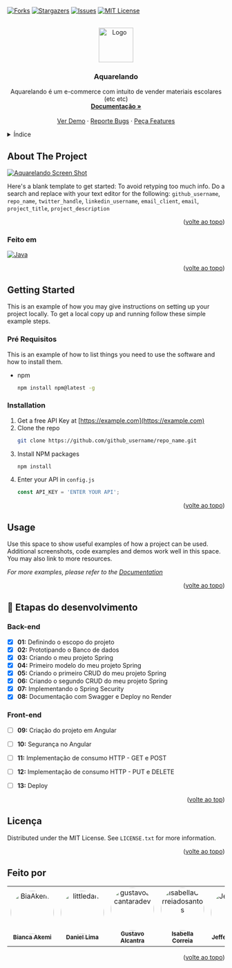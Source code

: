 <a name="readme-Aquarelando"></a>


<!-- PROJECT SHIELDS -->
<!--
*** I'm using markdown "reference style" links for readability.
*** Reference links are enclosed in brackets [ ] instead of parentheses ( ).
*** See the bottom of this document for the declaration of the reference variables
*** for contributors-url, forks-url, etc. This is an optional, concise syntax you may use.
*** https://www.markdownguide.org/basic-syntax/#reference-style-links
-->
[![Forks][forks-shield]][forks-url]
[![Stargazers][stars-shield]][stars-url]
[![Issues][issues-shield]][issues-url]
[![MIT License][license-shield]][license-url]


<!-- PROJECT LOGO -->
<br />
<div align="center">
  <a href="https://github.com/github_username/repo_name">
    <img src="images/logo.png" alt="Logo" width="80" height="80">
  </a>

<h3 align="center">Aquarelando</h3>

  <p align="center">
    Aquarelando é um e-commerce com intuito de vender materiais escolares (etc etc)
    <br />
    <a href="https://github.com/Aquarelando/Documentacao"><strong>Documentação »</strong></a>
    <br />
    <br />
    <a href="https://github.com/Aquarelando/Backend">Ver Demo</a>
    ·
    <a href="https://github.com/Aquarelando/Backend/issues">Reporte Bugs</a>
    ·
    <a href="https://github.com/Aquarelando/Backend/issues">Peça Features</a>
  </p>
</div>



<!-- TABLE OF CONTENTS -->
<details>
  <summary>Índice</summary>
  <ol>
    <li>
      <a href="#about-the-project">Sobre o projeto</a>
      <ul>
        <li><a href="#feito-em">Feito em</a></li>
      </ul>
    </li>
    <li>
      <a href="#getting-started">Começando</a>
      <ul>
        <li><a href="#pré-requisitos">Pré Requisitos</a></li>
        <li><a href="#installation">Instalação</a></li>
      </ul>
    </li>
    <li><a href="#usage">Uso</a></li>
    <li><a href="#back-end">Etapas do desenvolvimento: Backend</a></li>
    <li><a href="#front-end">Etapas do desenvolvimento: Frontend</a></li>
    <li><a href="#licença">Licença</a></li>
    <li><a href="#feito-por">Feito por</a></li>
  </ol>
</details>



<!-- ABOUT THE PROJECT -->
## About The Project

[![Aquarelando Screen Shot][product-screenshot]](https://example.com)

Here's a blank template to get started: To avoid retyping too much info. Do a search and replace with your text editor for the following: `github_username`, `repo_name`, `twitter_handle`, `linkedin_username`, `email_client`, `email`, `project_title`, `project_description`

<p align="right">(<a href="#readme-top">volte ao topo</a>)</p>



### Feito em

[![Java][Java]][Java-url]

<p align="right">(<a href="#readme-top">volte ao topo</a>)</p>

<!-- GETTING STARTED -->
## Getting Started

This is an example of how you may give instructions on setting up your project locally.
To get a local copy up and running follow these simple example steps.

### Pré Requisitos

This is an example of how to list things you need to use the software and how to install them.
* npm
  ```sh
  npm install npm@latest -g
  ```

### Installation

1. Get a free API Key at [https://example.com](https://example.com)
2. Clone the repo
   ```sh
   git clone https://github.com/github_username/repo_name.git
   ```
3. Install NPM packages
   ```sh
   npm install
   ```
4. Enter your API in `config.js`
   ```js
   const API_KEY = 'ENTER YOUR API';
   ```

<p align="right">(<a href="#readme-top">volte ao topo</a>)</p>



<!-- USAGE EXAMPLES -->
## Usage

Use this space to show useful examples of how a project can be used. Additional screenshots, code examples and demos work well in this space. You may also link to more resources.

_For more examples, please refer to the [Documentation](https://example.com)_

<p align="right">(<a href="#readme-top">volte ao topo</a>)</p>


<!-- ROADMAP -->
## 🔧 Etapas do desenvolvimento 
### Back-end
   
- [x] <b>01:</b> Definindo o escopo do projeto
- [x] <b>02:</b> Prototipando o Banco de dados
- [x] <b>03:</b> Criando o meu projeto Spring
- [x] <b>04:</b> Primeiro modelo do meu projeto Spring
- [x] <b>05:</b> Criando o primeiro CRUD do meu projeto Spring
- [x] <b>06:</b> Criando o segundo CRUD do meu projeto Spring
- [x] <b>07:</b> Implementando o Spring Security
- [x] <b>08:</b> Documentação com Swagger e Deploy no Render

### Front-end
   
- [ ] <b>09:</b> Criação do projeto em Angular
- [ ] <b>10:</b> Segurança no Angular
- [ ] <b>11:</b> Implementação de consumo HTTP - GET e POST
- [ ] <b>12:</b> Implementação de consumo HTTP - PUT e DELETE
- [ ] <b>13:</b> Deploy 


<p align="right">(<a href="#readme-top">volte ao top</a>)</p>


<!-- LICENSE -->
## Licença

Distributed under the MIT License. See `LICENSE.txt` for more information.

<p align="right">(<a href="#readme-top">volte ao topo</a>)</p>


<!-- Autores -->
## Feito por

<table>
<tr>
<td align="center"><a href="https://github.com/BiaAkemi"><img style="border-radius: 50%;" src="https://github.com/BiaAkemi.png" width="100px;" alt="BiaAkemi"/><br /><sub><b>Bianca Akemi</b></sub></a><br/></td>
<td align="center"><a href="https://github.com/littlledan"><img style="border-radius: 50%;" src="https://github.com/littlledan.png" width="100px;" alt="littledan"/><br /><sub><b>Daniel Lima</b></sub></a><br/></td> 
<td align="center"><a href="https://github.com/gustavoalcantaradev"><img style="border-radius: 50%;" src="https://github.com/gustavoalcantaradev.png" width="100px;" alt="gustavoalcantaradev"/><br /><sub><b>Gustavo Alcantra</b></sub></a><br/></td> 
<td align="center"><a href="https://github.com/IsabellaCorreiadosantos"><img style="border-radius: 50%;" src="https://github.com/IsabellaCorreiadosantos.png" width="100px;" alt="IsabellaCorreiadosantos"/><br /><sub><b>Isabella Correia</b></sub></a><br/></td> 
<td align="center"><a href="https://github.com/Jeffersonfelizx"><img style="border-radius: 50%;" src="https://github.com/Jeffersonfelizx.png" width="100px;" alt="Jeffersonfelizx"/><br /><sub><b>Jefferson Felix</b></sub></a><br/></td>
<td align="center"><a href="https://github.com/Raafa22"><img style="border-radius: 50%;" src="https://github.com/Raafa22.png" width="100px;" alt="Raafa22"/><br /><sub><b>Rafael Cabral</b></sub></a><br/></td>
<td align="center"><a href="https://github.com/WesleyBert"><img style="border-radius: 50%;" src="https://github.com/WesleyBert.png" width="100px;" alt="WesleyBert"/><br /><sub><b>Wesley Berto</b></sub></a><br/></td>
</table>


<p align="right">(<a href="#readme-top">volte ao topo</a>)</p>


<!-- MARKDOWN LINKS & IMAGES -->
<!-- https://www.markdownguide.org/basic-syntax/#reference-style-links -->
[forks-shield]: https://img.shields.io/github/forks/Aquarelando/Backend.svg?style=for-the-badge
[forks-url]: https://github.com/github_username/repo_name/network/members
[stars-shield]: https://img.shields.io/github/stars/Aquarelando/Backend.svg?style=for-the-badge
[stars-url]: https://github.com/Aquarelando/Backend/stargazers
[issues-shield]: https://img.shields.io/github/issues/Aquarelando/Backend.svg?style=for-the-badge
[issues-url]: https://github.com/Aquarelando/Backend/issues
[license-shield]: https://img.shields.io/github/license/Aquarelando/Backend.svg?style=for-the-badge
[license-url]: https://github.com/Aquarelando/Backend/blob/master/LICENSE.txt
[product-screenshot]: images/screenshot.png
[Java]: https://img.shields.io/static/v1?label=Language&message=Java&color=red&style=for-the-badge&logo=Java
[Java-url]: https://www.java.com/pt-BR/
